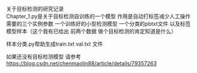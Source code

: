 关于目标检测的研究记录  
Chapter_1.py是关于目标检测自训练的一个模型 作用是自动打标签减少人工操作 需要的三个实例参数 一个训练好的小型检测模型 一个分类的pbtxt文件 以及标签模型样本（这个我有已给出 前两个数据 做个目标检测的肯定知道是什么） 
  
样本分类.py帮助生成train.txt val.txt 文件  
  
如果还没有目标检测模型 请参考 https://blog.csdn.net/chenmaolin88/article/details/79357263  
